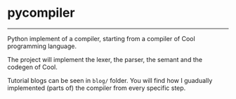 # pycompiler
---
Python implement of a compiler, starting from a compiler of Cool programming language.

The project will implement the lexer, the parser, the semant and the codegen of Cool.

Tutorial blogs can be seen in `blog/` folder. You will find how I guadually implemented (parts of) the compiler from every specific step.

